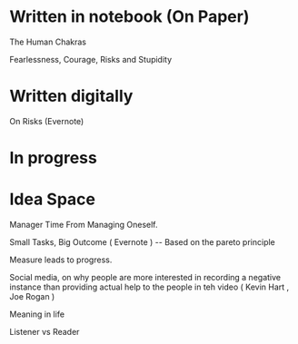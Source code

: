 # Written in notebook (On Paper)

The Human Chakras

Fearlessness, Courage, Risks and Stupidity

# Written digitally

On Risks (Evernote)

# In progress


# Idea Space

Manager Time From Managing Oneself.

Small Tasks, Big Outcome ( Evernote )
-- Based on the pareto principle

Measure leads to progress.

Social media, on why people are more interested in recording a negative instance than providing actual help to the people in teh video ( Kevin Hart , Joe Rogan )

Meaning in life

Listener vs Reader

